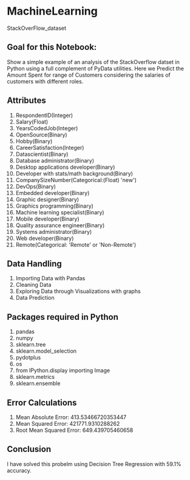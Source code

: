 # MachineLearning
StackOverFlow_dataset
## Goal for this Notebook:
Show a simple example of an analysis of the StackOverflow datset in Python using a full complement of PyData utilities. Here we Predict the Amount Spent for range of Customers considering the salaries of customers with different roles.

## Attributes
1)  RespondentID(Integer)
2)  Salary(Float)
3)  YearsCodedJob(Integer)
4)  OpenSource(Binary)
5)  Hobby(Binary)
6)  CareerSatisfaction(Integer)
7)  Datascientist(Binary)
8)  Database administrator(Binary)
9)  Desktop applications developer(Binary)
10) Developer with stats/math background(Binary)
11) CompanySizeNumber(Categorical:(Float) 'new')
12) DevOps(Binary)
13) Embedded developer(Binary)
14) Graphic designer(Binary)
15) Graphics programming(Binary)
16) Machine learning specialist(Binary)
17) Mobile developer(Binary)
18) Quality assurance engineer(Binary)
19) Systems administrator(Binary)
20) Web developer(Binary)
21) Remote(Categorical: 'Remote' or 'Non-Remote')

## Data Handling
1) Importing Data with Pandas
2) Cleaning Data
3) Exploring Data through Visualizations with graphs
4) Data Prediction

## Packages required in Python
1) pandas
2) numpy
3) sklearn.tree
4) sklearn.model_selection
5) pydotplus
6) os
7) from IPython.display importing Image
8) sklearn.metrics
9) sklearn.ensemble

## Error Calculations
1) Mean Absolute Error: 413.53466720353447
2) Mean Squared Error: 421771.9310288262
3) Root Mean Squared Error: 649.439705460658

## Conclusion
I have solved this probelm using Decision Tree Regression with 59.1% accuracy.

